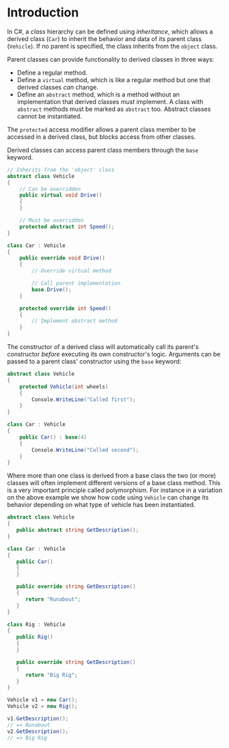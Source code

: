# Introduction

In C#, a _class_ hierarchy can be defined using _inheritance_, which allows a derived class (`Car`) to inherit the behavior and data of its parent class (`Vehicle`). If no parent is specified, the class inherits from the `object` class.

Parent classes can provide functionality to derived classes in three ways:

- Define a regular method.
- Define a `virtual` method, which is like a regular method but one that derived classes _can_ change.
- Define an `abstract` method, which is a method without an implementation that derived classes _must_ implement. A class with `abstract` methods must be marked as `abstract` too. Abstract classes cannot be instantiated.

The `protected` access modifier allows a parent class member to be accessed in a derived class, but blocks access from other classes.

Derived classes can access parent class members through the `base` keyword.

```csharp
// Inherits from the 'object' class
abstract class Vehicle
{
    // Can be overridden
    public virtual void Drive()
    {
    }

    // Must be overridden
    protected abstract int Speed();
}

class Car : Vehicle
{
    public override void Drive()
    {
        // Override virtual method

        // Call parent implementation
        base.Drive();
    }

    protected override int Speed()
    {
        // Implement abstract method
    }
}
```

The constructor of a derived class will automatically call its parent's constructor _before_ executing its own constructor's logic. Arguments can be passed to a parent class' constructor using the `base` keyword:

```csharp
abstract class Vehicle
{
    protected Vehicle(int wheels)
    {
        Console.WriteLine("Called first");
    }
}

class Car : Vehicle
{
    public Car() : base(4)
    {
        Console.WriteLine("Called second");
    }
}
```

Where more than one class is derived from a base class the two (or more) classes will often implement different versions of a base class method. This is a very important principle called polymorphism. For instance in a variation on the above example we show how code using `Vehicle` can change its behavior depending on what type of vehicle has been instantiated.

```csharp
abstract class Vehicle
{
   public abstract string GetDescription();
}

class Car : Vehicle
{
   public Car()
   {
   }

   public override string GetDescription()
   {
      return "Runabout";
   }
}

class Rig : Vehicle
{
   public Rig()
   {
   }

   public override string GetDescription()
   {
      return "Big Rig";
   }
}

Vehicle v1 = new Car();
Vehicle v2 = new Rig();

v1.GetDescription();
// => Runabout
v2.GetDescription();
// => Big Rig
```

